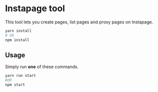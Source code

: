 # Instapage tool

This tool lets you create pages, list pages and proxy pages on Instapage.


```bash
yarn install
# OR
npm install
```

## Usage

Simply run **one** of these commands.

```bash
yarn run start
#OR
npm start
```
